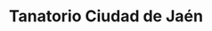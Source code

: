 ---
title: "Tanatorio Ciudad de Jaén"
url: /jaen/tanatorio-ciudad-de-jaen/
shop: directores de funerarias
---